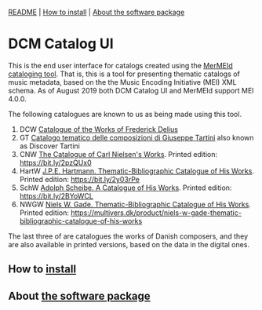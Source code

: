 [README](README.md) | [How to install](INSTALL.md) | [About the software package](cat-site/README.md)

# DCM Catalog UI

This is the end user interface for catalogs created using the [MerMEId
cataloging tool](https://github.com/Det-Kongelige-Bibliotek/MerMEId).
That is, this is a tool for presenting thematic catalogs of music
metadata, based on the the Music Encoding Initiative (MEI) XML
schema. As of August 2019 both DCM Catalog UI and MerMEId support MEI
4.0.0.

The following catalogues are known to us as being made using this tool. 

1. DCW [Catalogue of the Works of Frederick Delius](https://delius.music.ox.ac.uk/catalogue/welcome.html) 
1. GT [Catalogo tematico delle composizioni di Giuseppe Tartini](http://catalog.discovertartini.eu/dcm/gt/navigation.xq) also known as Discover Tartini
1. CNW [The Catalogue of Carl Nielsen's Works](http://www.kb.dk/dcm/cnw.html). Printed edition: https://bit.ly/2pzQUx0
1. HartW [J.P.E. Hartmann. Thematic-Bibliographic Catalogue of His Works](http://www.kb.dk/dcm/hartw.html). Printed edition: https://bit.ly/2y03rPe
1. SchW [Adolph Scheibe. A Catalogue of His Works](http://www.kb.dk/dcm/schw.html). Printed edition: https://bit.ly/2BYoWCL
1. NWGW [Niels W. Gade. Thematic-Bibliographic Catalogue of His Works](http://www.kb.dk/dcm/nwgw.html). Printed edition: https://multivers.dk/product/niels-w-gade-thematic-bibliographic-catalogue-of-his-works

The last three of are catalogues the works of Danish composers, and
they are also available in printed versions, based on the data in the
digital ones.

## How to [install](INSTALL.md)
## About [the software package](cat-site/README.md)

